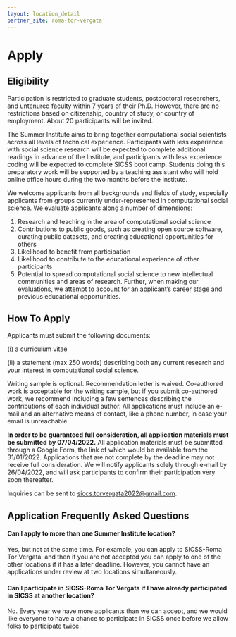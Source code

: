 ```yaml
---
layout: location_detail
partner_site: roma-tor-vergata
---
```


# Apply

## Eligibility

Participation is restricted to graduate students, postdoctoral researchers, and untenured faculty within 7 years of their Ph.D. However, there are no restrictions based on citizenship, country of study, or country of employment. About 20 participants will be invited.

The Summer Institute aims to bring together computational social scientists across all levels of technical experience. Participants with less experience with social science research will be expected to complete additional readings in advance of the Institute, and participants with less experience coding will be expected to complete SICSS boot camp. Students doing this preparatory work will be supported by a teaching assistant who will hold online office hours during the two months before the Institute.

We welcome applicants from all backgrounds and fields of study, especially applicants from groups currently under-represented in computational social science. 
We evaluate applicants along a number of dimensions: 
1) Research and teaching in the area of computational social science 
2) Contributions to public goods, such as creating open source software, curating public datasets, and creating educational opportunities for others 
3) Likelihood to benefit from participation 
4) Likelihood to contribute to the educational experience of other participants 
5) Potential to spread computational social science to new intellectual communities and areas of research. Further, when making our evaluations, we attempt to account for an applicant’s career stage and previous educational opportunities.

## How To Apply

Applicants must submit the following documents:  

(i) a curriculum vitae 

(ii) a statement (max 250 words) describing both any current research and your interest in computational social science. 

Writing sample is optional. Recommendation letter is waived. Co-authored work is acceptable for the writing sample, but if you submit co-authored work, we recommend including a few sentences describing the contributions of each individual author. All applications must include an e-mail and an alternative means of contact, like a phone number, in case your email is unreachable.

**In order to be guaranteed full consideration, all application materials must be submitted by 07/04/2022.** All application materials must be submitted through a Google Form, the link of which would be available from the 31/01/2022. Applications that are not complete by the deadline may not receive full consideration. We will notify applicants solely through e-mail by 26/04/2022, and will ask participants to confirm their participation very soon thereafter.

Inquiries can be sent to siccs.torvergata2022@gmail.com.

## Application Frequently Asked Questions

#### Can I apply to more than one Summer Institute location?

Yes, but not at the same time. For example, you can apply to SICSS-Roma Tor Vergata, and then if you are not accepted you can apply to one of the other locations if it has a later deadline. However, you cannot have an applications under review at two locations simultaneously.

#### Can I participate in SICSS-Roma Tor Vergata if I have already participated in SICSS at another location?

No. Every year we have more applicants than we can accept, and we would like everyone to have a chance to participate in SICSS once before we allow folks to participate twice.
